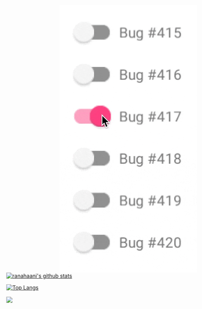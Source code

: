 

<!--
**ranahaani/ranahaani** is a ✨ _special_ ✨ repository because its `README.md` (this file) appears on your GitHub profile.

Here are some ideas to get you started:

- 🔭 I’m currently working on ...
- 🌱 I’m currently learning ...
- 👯 I’m looking to collaborate on ...
- 🤔 I’m looking for help with ...
- 💬 Ask me about ...
- 📫 How to reach me: ...
- 😄 Pronouns: ...
- ⚡ Fun fact: ...
-->

<img align="right" alt="Not a joke" src="7J1M.gif" />

[![ranahaani's github stats](https://github-readme-stats.vercel.app/api?username=ranahaani&count_private=true&theme=default)](https://github.com/ranahaani/ranahaani)

[![Top Langs](https://github-readme-stats.vercel.app/api/top-langs/?username=ranahaani&layout=compact&theme=default)](https://github.com/ranahaani/ranahaani)

<a href="https://github.com/ranahaani/YouTube-Downloader">
  <img align="center" src="https://github-readme-stats.vercel.app/api/pin/?username=ranahaani&repo=YouTube-Downloader&theme=default" />
</a>


